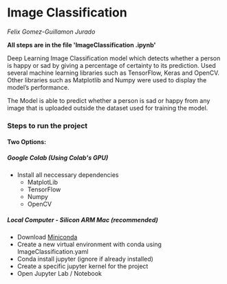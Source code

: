 # Image Classification
*Felix Gomez-Guillamon Jurado*

**All steps are in the file 'ImageClassification .ipynb'**

Deep Learning Image Classification model which detects whether a person is happy or sad by giving a percentage of certainty to its prediction. Used several machine learning libraries such as TensorFlow, Keras and OpenCV. Other libraries such as Matplotlib and Numpy were used to display the model’s performance. 

The Model is able to predict whether a person is sad or happy from any image that is uploaded outside the dataset used for training the model.


### Steps to run the project
#### Two Options:
##### Google Colab (Using Colab's GPU)
- Install all neccessary dependencies
	- MatplotLib
	- TensorFlow
	- Numpy
	- OpenCV
##### Local Computer - Silicon ARM Mac (recommended)
- Download <a href="https://docs.conda.io/en/main/miniconda.html">Miniconda</a>
- Create a new virtual environment with conda using ImageClassification.yaml
- Conda install jupyter (ignore if already installed)
- Create a specific jupyter kernel for the project
- Open Jupyter Lab / Notebook

